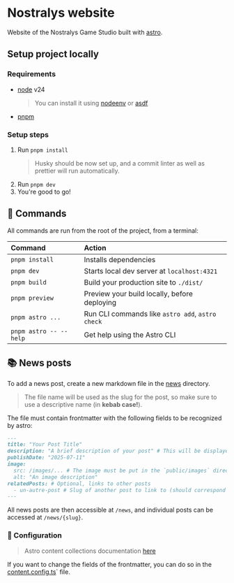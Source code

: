 # Nostralys website

Website of the Nostralys Game Studio built with [astro](https://astro.build/).

## Setup project locally

### Requirements

- [node](https://nodejs.org/en) v24
  > You can install it using [nodeenv](https://github.com/ekalinin/nodeenv) or [asdf](https://asdf-vm.com)
- [pnpm](https://pnpm.io)

### Setup steps

1. Run `pnpm install`
   > Husky should be now set up, and a commit linter as well as prettier will run automatically.
2. Run `pnpm dev`
3. You're good to go!

## 🧞 Commands

All commands are run from the root of the project, from a terminal:

| Command                | Action                                           |
| :--------------------- | :----------------------------------------------- |
| `pnpm install`         | Installs dependencies                            |
| `pnpm dev`             | Starts local dev server at `localhost:4321`      |
| `pnpm build`           | Build your production site to `./dist/`          |
| `pnpm preview`         | Preview your build locally, before deploying     |
| `pnpm astro ...`       | Run CLI commands like `astro add`, `astro check` |
| `pnpm astro -- --help` | Get help using the Astro CLI                     |

## 📚 News posts

To add a news post, create a new markdown file in the [news](src/data/news) directory.

> The file name will be used as the slug for the post, so make sure to use a descriptive name (in **kebab case!**).

The file must contain frontmatter with the following fields to be recognized by astro:

```markdown
---
title: "Your Post Title"
description: "A brief description of your post" # This will be displayed on the post card
publishDate: "2025-07-11"
image:
  src: /images/... # The image must be put in the `public/images` directory
  alt: "An image description"
relatedPosts: # Optional, links to other posts
  - un-autre-post # Slug of another post to link to (should correspond to a file in the `news` directory without the `.md` extension)
---
```

All news posts are then accessible at `/news`, and individual posts can be accessed at `/news/{slug}`.

### 🧰 Configuration

> Astro content collections documentation [here](https://docs.astro.build/en/guides/content-collections/)

If you want to change the fields of the frontmatter, you can do so in the [content.config.ts](src/content.config.ts)` file.
